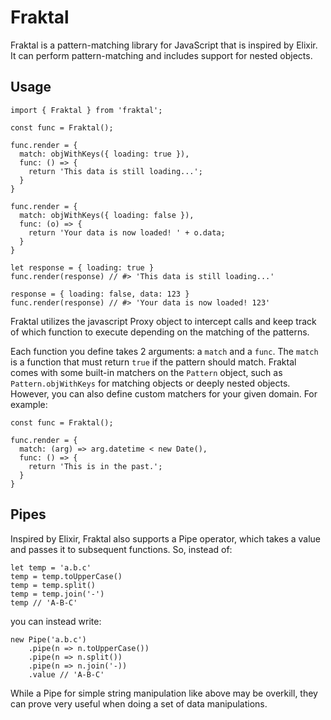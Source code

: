 # Fraktal

Fraktal is a pattern-matching library for JavaScript that is inspired by Elixir. It can perform pattern-matching and includes support for nested objects.

## Usage

```
import { Fraktal } from 'fraktal';

const func = Fraktal();

func.render = {
  match: objWithKeys({ loading: true }),
  func: () => {
    return 'This data is still loading...';
  }
}

func.render = {
  match: objWithKeys({ loading: false }),
  func: (o) => {
    return 'Your data is now loaded! ' + o.data;
  }
}

let response = { loading: true }
func.render(response) // #> 'This data is still loading...'

response = { loading: false, data: 123 }
func.render(response) // #> 'Your data is now loaded! 123'
```

Fraktal utilizes the javascript Proxy object to intercept calls and keep track of which function to execute depending on the matching of the patterns.

Each function you define takes 2 arguments: a `match` and a `func`. The `match` is a function that must return `true` if the pattern should match. Fraktal comes with some built-in matchers on the `Pattern` object, such as `Pattern.objWithKeys` for matching objects or deeply nested objects. However, you can also define custom matchers for your given domain. For example:

```
const func = Fraktal();

func.render = {
  match: (arg) => arg.datetime < new Date(),
  func: () => {
    return 'This is in the past.';
  }
}
```

## Pipes

Inspired by Elixir, Fraktal also supports a Pipe operator, which takes a value and passes it to subsequent functions. So, instead of:

```
let temp = 'a.b.c'
temp = temp.toUpperCase()
temp = temp.split()
temp = temp.join('-')
temp // 'A-B-C'
```

you can instead write:

```
new Pipe('a.b.c')
    .pipe(n => n.toUpperCase())
    .pipe(n => n.split())
    .pipe(n => n.join('-))
    .value // 'A-B-C'
```

While a Pipe for simple string manipulation like above may be overkill, they can prove very useful when doing a set of data manipulations.
